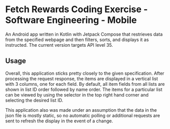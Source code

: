 # Fetch Rewards Coding Exercise - Software Engineering - Mobile

An Android app written in Kotlin with Jetpack Compose that restrieves data from the specified webpage and then filters, sorts, and displays it as instructed. 
The current version targets API level 35.

## Usage

Overall, this application sticks pretty closely to the given specification. After processing the request response, the items are displayed in a vertical list with 3 columns, one for each field. By default, all item fields from all lists are shown in list ID order followed by name order. The items for a particular list can be viewed by using the selector in the top right hand corner and selecting the desired list ID. 

This application also was made under an assumption that the data in the json file is mostly static, so no automatic polling or additional requests are sent to refresh the display in the event of a change. 


